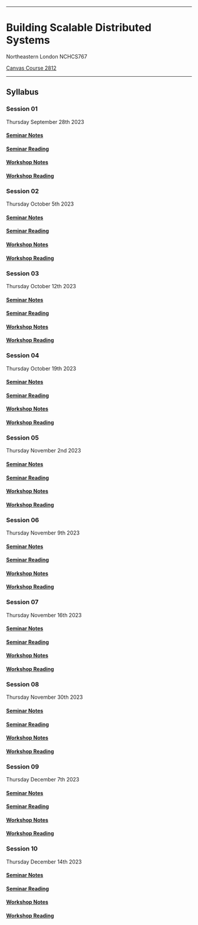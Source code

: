 
---

# Building Scalable Distributed Systems
Northeastern London NCHCS767

[Canvas Course 2812](https://alexcasper.github.io/NCHCS767/)

---

## Syllabus
### Session 01
Thursday September 28th 2023

#### [Seminar Notes](https://github.com/alexcasper/NCHCS767/blob/main/docs/01/01.md)

#### [Seminar Reading](https://github.com/alexcasper/NCHCS767/blob/main/docs/01/02.md)

#### [Workshop Notes](https://github.com/alexcasper/NCHCS767/blob/main/docs/01/03.md)

#### [Workshop Reading](https://github.com/alexcasper/NCHCS767/blob/main/docs/01/04.md)

### Session 02
Thursday October 5th 2023

#### [Seminar Notes](https://github.com/alexcasper/NCHCS767/blob/main/docs/02/01.md)

#### [Seminar Reading](https://github.com/alexcasper/NCHCS767/blob/main/docs/02/02.md)

#### [Workshop Notes](https://github.com/alexcasper/NCHCS767/blob/main/docs/02/03.md)

#### [Workshop Reading](https://github.com/alexcasper/NCHCS767/blob/main/docs/02/04.md)

### Session 03
Thursday October 12th 2023
#### [Seminar Notes](https://github.com/alexcasper/NCHCS767/blob/main/docs/03/01.md)

#### [Seminar Reading](https://github.com/alexcasper/NCHCS767/blob/main/docs/03/02.md)

#### [Workshop Notes](https://github.com/alexcasper/NCHCS767/blob/main/docs/03/03.md)

#### [Workshop Reading](https://github.com/alexcasper/NCHCS767/blob/main/docs/03/04.md)

### Session 04
Thursday October 19th 2023

#### [Seminar Notes](https://github.com/alexcasper/NCHCS767/blob/main/docs/04/01.md)

#### [Seminar Reading](https://github.com/alexcasper/NCHCS767/blob/main/docs/04/02.md)

#### [Workshop Notes](https://github.com/alexcasper/NCHCS767/blob/main/docs/04/03.md)

#### [Workshop Reading](https://github.com/alexcasper/NCHCS767/blob/main/docs/04/04.md)

### Session 05
Thursday November 2nd 2023

#### [Seminar Notes](https://github.com/alexcasper/NCHCS767/blob/main/docs/05/01.md)

#### [Seminar Reading](https://github.com/alexcasper/NCHCS767/blob/main/docs/05/02.md)

#### [Workshop Notes](https://github.com/alexcasper/NCHCS767/blob/main/docs/05/03.md)

#### [Workshop Reading](https://github.com/alexcasper/NCHCS767/blob/main/docs/05/04.md)

### Session 06
Thursday November 9th 2023

#### [Seminar Notes](https://github.com/alexcasper/NCHCS767/blob/main/docs/06/01.md)

#### [Seminar Reading](https://github.com/alexcasper/NCHCS767/blob/main/docs/06/02.md)

#### [Workshop Notes](https://github.com/alexcasper/NCHCS767/blob/main/docs/06/03.md)

#### [Workshop Reading](https://github.com/alexcasper/NCHCS767/blob/main/docs/06/04.md)

### Session 07
Thursday November 16th 2023

#### [Seminar Notes](https://github.com/alexcasper/NCHCS767/blob/main/docs/07/01.md)

#### [Seminar Reading](https://github.com/alexcasper/NCHCS767/blob/main/docs/07/02.md)

#### [Workshop Notes](https://github.com/alexcasper/NCHCS767/blob/main/docs/07/03.md)

#### [Workshop Reading](https://github.com/alexcasper/NCHCS767/blob/main/docs/07/04.md)

### Session 08
Thursday November 30th 2023

#### [Seminar Notes](https://github.com/alexcasper/NCHCS767/blob/main/docs/08/01.md)

#### [Seminar Reading](https://github.com/alexcasper/NCHCS767/blob/main/docs/08/02.md)

#### [Workshop Notes](https://github.com/alexcasper/NCHCS767/blob/main/docs/08/03.md)

#### [Workshop Reading](https://github.com/alexcasper/NCHCS767/blob/main/docs/08/04.md)

### Session 09
Thursday December 7th 2023

#### [Seminar Notes](https://github.com/alexcasper/NCHCS767/blob/main/docs/09/01.md)

#### [Seminar Reading](https://github.com/alexcasper/NCHCS767/blob/main/docs/09/02.md)

#### [Workshop Notes](https://github.com/alexcasper/NCHCS767/blob/main/docs/09/03.md)

#### [Workshop Reading](https://github.com/alexcasper/NCHCS767/blob/main/docs/09/04.md)

### Session 10
Thursday December 14th 2023

#### [Seminar Notes](https://github.com/alexcasper/NCHCS767/blob/main/docs/10/01.md)

#### [Seminar Reading](https://github.com/alexcasper/NCHCS767/blob/main/docs/10/02.md)

#### [Workshop Notes](https://github.com/alexcasper/NCHCS767/blob/main/docs/10/03.md)

#### [Workshop Reading](https://github.com/alexcasper/NCHCS767/blob/main/docs/10/04.md)